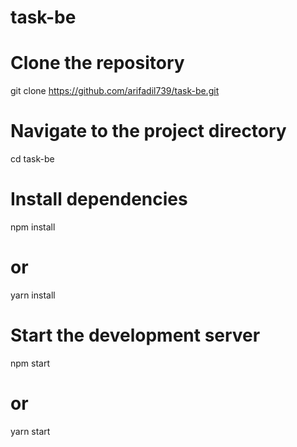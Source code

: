 # task-be

# Clone the repository
git clone https://github.com/arifadil739/task-be.git

# Navigate to the project directory
cd task-be

# Install dependencies
npm install
# or
yarn install

# Start the development server
npm start
# or
yarn start